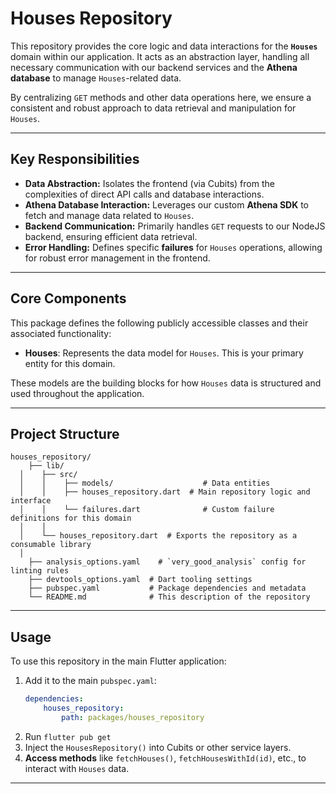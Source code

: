 # Houses Repository

This repository provides the core logic and data interactions for the **`Houses`** domain within our application. It acts as an abstraction layer, handling all necessary communication with our backend services and the **Athena database** to manage `Houses`-related data.

By centralizing `GET` methods and other data operations here, we ensure a consistent and robust approach to data retrieval and manipulation for `Houses`.

---

## Key Responsibilities

* **Data Abstraction:** Isolates the frontend (via Cubits) from the complexities of direct API calls and database interactions.
* **Athena Database Interaction:** Leverages our custom **Athena SDK** to fetch and manage data related to `Houses`.
* **Backend Communication:** Primarily handles `GET` requests to our NodeJS backend, ensuring efficient data retrieval.
* **Error Handling:** Defines specific **failures** for `Houses` operations, allowing for robust error management in the frontend.

---

## Core Components

This package defines the following publicly accessible classes and their associated functionality:

- **Houses**: Represents the data model for `Houses`. This is your primary entity for this domain.

These models are the building blocks for how `Houses` data is structured and used throughout the application.

---

## Project Structure

```
houses_repository/
	├── lib/
  │    ├── src/
  │    │    ├── models/                    # Data entities
  │    │    ├── houses_repository.dart  # Main repository logic and interface
  │    │    └── failures.dart              # Custom failure definitions for this domain
  │    │
  │    └── houses_repository.dart  # Exports the repository as a consumable library
  │
	├── analysis_options.yaml    # `very_good_analysis` config for linting rules
	├── devtools_options.yaml  # Dart tooling settings
	├── pubspec.yaml           # Package dependencies and metadata
	└── README.md              # This description of the repository
```

---

## Usage

To use this repository in the main Flutter application:

1.  Add it to the main `pubspec.yaml`:
    ```yaml
    dependencies:
        houses_repository:
            path: packages/houses_repository
    ```
2.  Run `flutter pub get`
3.  Inject the `HousesRepository()` into Cubits or other service layers.
4.  **Access methods** like `fetchHouses()`, `fetchHousesWithId(id)`, etc., to interact with `Houses` data.

---